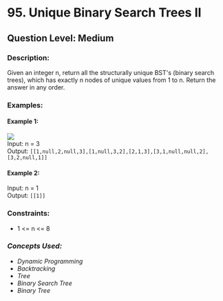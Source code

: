 # 95. Unique Binary Search Trees II
## Question Level: Medium
### Description:
Given an integer n, return all the structurally unique BST's (binary search trees), which has exactly n nodes of unique values from 1 to n. Return the answer in any order.

### Examples:
#### Example 1:
<img src="https://assets.leetcode.com/uploads/2021/01/18/uniquebstn3.jpg"><br>
Input: n = 3<br>
Output: `[[1,null,2,null,3],[1,null,3,2],[2,1,3],[3,1,null,null,2],[3,2,null,1]]`<br>
#### Example 2:

Input: n = 1<br>
Output: `[[1]]`<br>

### Constraints:
- 1 <= n <= 8

### <i>Concepts Used:
- Dynamic Programming
- Backtracking
- Tree
- Binary Search Tree
- Binary Tree </i>